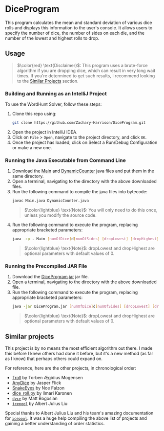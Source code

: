 # DiceProgram

This program calculates the mean and standard deviation of various dice rolls and displays this information to the user's console. It allows users to specify the number of dice, the number of sides on each die, and the number of the lowest and highest rolls to drop.

## Usage

> $\color{red} \text{Disclaimer}$: This program uses a brute-force algorithm if you are dropping dice, which can result in very long wait times. If you're determined to get such results, I recommend looking to the [Similar Projects](#similar-projects) section.

### Building and Running as an IntelliJ Project

To use the WordHunt Solver, follow these steps:

1. Clone this repo using:
    ```bash
    git clone https://github.com/Zachary-Harrison/DiceProgram.git
    ```
2. Open the project in IntelliJ IDEA.
3. Click on `File` > `Open`, navigate to the project directory, and click `OK`.
4. Once the project has loaded, click on Select a Run/Debug Configuration or make a new one.

### Running the Java Executable from Command Line

1. Download the [Main](src/Main.java) and [DynamicCounter](src/DynamicCounter.java) java files and put them in the same directory.
2. Open a terminal, navigating to the directory with the above downloaded files.
3. Run the following command to compile the java files into bytecode:
    ```bash
    javac Main.java DynamicCounter.java
    ```
    > $\color{lightblue} \text{Note}$: You will only need to do this once, unless you modify the source code.
4. Run the following command to execute the program, replacing appropriate bracketed parameters:
    ```bash
    java -cp . Main [numOfDice]d[numOfSides] [dropLowest] [dropHighest]
    ```
    > $\color{lightblue} \text{Note}$: dropLowest and dropHighest are optional parameters with default values of 0.


### Running the Precompiled JAR File

1. Download the [DiceProgram.jar](out/artifacts/DiceProgram_jar/DiceProgram.jar) jar file.
2. Open a terminal, navigating to the directory with the above downloaded file.
3. Run the following command to execute the program, replacing appropriate bracketed parameters:
    ```bash
    java -jar DiceProgram.jar [numOfDice]d[numOfSides] [dropLowest] [dropHighest]
    ```
    > $\color{lightblue} \text{Note}$: dropLowest and dropHighest are optional parameters with default values of 0.


## Similar projects

This project is by no means the most efficient algorithm out there. I made this before I knew others had done it before, but it's a new method (as far as I know) that perhaps others could expand on. 

For reference, here are the other projects, in chronological order:
- [Troll](http://hjemmesider.diku.dk/~torbenm/Troll/) by Torben Ægidius Mogensen
- [AnyDice](https://anydice.com/) by Jasper Flick
- [SnakeEyes](https://snake-eyes.io/) by Noe Falzon
- [dice_roll.py](https://gist.github.com/vyznev/8f5e62c91ce4d8ca7841974c87271e2f) by Ilmari Karonen
- [`dyce`](https://github.com/posita/dyce) by Matt Bogosian
- [`icepool`](https://github.com/HighDiceRoller/icepool) by Albert Julius Liu


Special thanks to Albert Julius Liu and his team's amazing documentation for [`icepool`](https://github.com/HighDiceRoller/icepool). It was a huge help compiling the above list of projects and gaining a better understanding of order statistics. 
